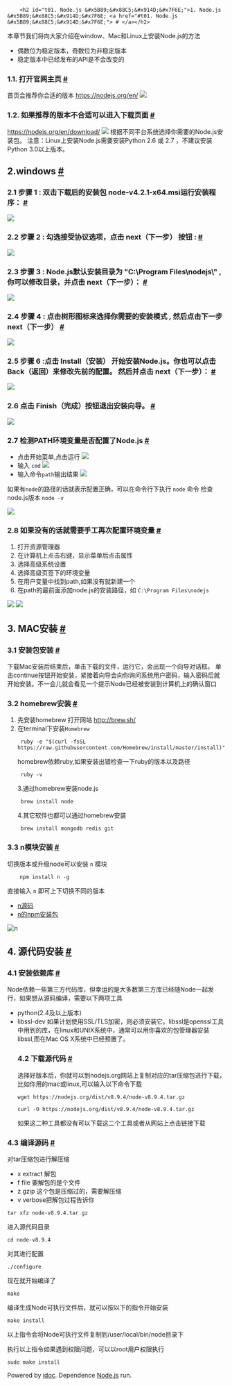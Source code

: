 
        <h2 id="t01. Node.js &#x5B89;&#x88C5;&#x914D;&#x7F6E;">1. Node.js &#x5B89;&#x88C5;&#x914D;&#x7F6E; <a href="#t01. Node.js &#x5B89;&#x88C5;&#x914D;&#x7F6E;"> # </a></h2>
<p>&#x672C;&#x7AE0;&#x8282;&#x6211;&#x4EEC;&#x5C06;&#x5411;&#x5927;&#x5BB6;&#x4ECB;&#x7ECD;&#x5728;window&#x3001;Mac&#x548C;Linux&#x4E0A;&#x5B89;&#x88C5;Node.js&#x7684;&#x65B9;&#x6CD5;</p>
<ul>
<li>&#x5076;&#x6570;&#x4F4D;&#x4E3A;&#x7A33;&#x5B9A;&#x7248;&#x672C;&#xFF0C;&#x5947;&#x6570;&#x4F4D;&#x4E3A;&#x975E;&#x7A33;&#x5B9A;&#x7248;&#x672C;</li>
<li>&#x7A33;&#x5B9A;&#x7248;&#x672C;&#x4E2D;&#x5DF2;&#x7ECF;&#x53D1;&#x5E03;&#x7684;API&#x662F;&#x4E0D;&#x4F1A;&#x6539;&#x53D8;&#x7684;</li>
</ul>
<h3 id="t11.1. &#x6253;&#x5F00;&#x5B98;&#x7F51;&#x4E3B;&#x9875;">1.1. &#x6253;&#x5F00;&#x5B98;&#x7F51;&#x4E3B;&#x9875; <a href="#t11.1. &#x6253;&#x5F00;&#x5B98;&#x7F51;&#x4E3B;&#x9875;"> # </a></h3>
<p>&#x9996;&#x9875;&#x4F1A;&#x63A8;&#x8350;&#x4F60;&#x5408;&#x9002;&#x7684;&#x7248;&#x672C;
<a href="https://nodejs.org/en/">https://nodejs.org/en/</a>
<img src="http://img.zhufengpeixun.cn/download.jpg" class="img-responsive"></p>
<h3 id="t21.2. &#x5982;&#x679C;&#x63A8;&#x8350;&#x7684;&#x7248;&#x672C;&#x4E0D;&#x5408;&#x9002;&#x53EF;&#x4EE5;&#x8FDB;&#x5165;&#x4E0B;&#x8F7D;&#x9875;&#x9762;">1.2. &#x5982;&#x679C;&#x63A8;&#x8350;&#x7684;&#x7248;&#x672C;&#x4E0D;&#x5408;&#x9002;&#x53EF;&#x4EE5;&#x8FDB;&#x5165;&#x4E0B;&#x8F7D;&#x9875;&#x9762; <a href="#t21.2. &#x5982;&#x679C;&#x63A8;&#x8350;&#x7684;&#x7248;&#x672C;&#x4E0D;&#x5408;&#x9002;&#x53EF;&#x4EE5;&#x8FDB;&#x5165;&#x4E0B;&#x8F7D;&#x9875;&#x9762;"> # </a></h3>
<p><a href="https://nodejs.org/en/download/">https://nodejs.org/en/download/</a>
<img src="http://img.zhufengpeixun.cn/downloadlist.jpg" class="img-responsive">
&#x6839;&#x636E;&#x4E0D;&#x540C;&#x5E73;&#x53F0;&#x7CFB;&#x7EDF;&#x9009;&#x62E9;&#x4F60;&#x9700;&#x8981;&#x7684;Node.js&#x5B89;&#x88C5;&#x5305;&#x3002;
&#x6CE8;&#x610F;&#xFF1A;Linux&#x4E0A;&#x5B89;&#x88C5;Node.js&#x9700;&#x8981;&#x5B89;&#x88C5;Python 2.6 &#x6216; 2.7 &#xFF0C;&#x4E0D;&#x5EFA;&#x8BAE;&#x5B89;&#x88C5;Python 3.0&#x4EE5;&#x4E0A;&#x7248;&#x672C;&#x3002;</p>
<h2 id="t32.windows">2.windows <a href="#t32.windows"> # </a></h2>
<h3 id="t42.1 &#x6B65;&#x9AA4; 1 : &#x53CC;&#x51FB;&#x4E0B;&#x8F7D;&#x540E;&#x7684;&#x5B89;&#x88C5;&#x5305; node-v4.2.1-x64.msi&#x8FD0;&#x884C;&#x5B89;&#x88C5;&#x7A0B;&#x5E8F;&#xFF1A;">2.1 &#x6B65;&#x9AA4; 1 : &#x53CC;&#x51FB;&#x4E0B;&#x8F7D;&#x540E;&#x7684;&#x5B89;&#x88C5;&#x5305; node-v4.2.1-x64.msi&#x8FD0;&#x884C;&#x5B89;&#x88C5;&#x7A0B;&#x5E8F;&#xFF1A; <a href="#t42.1 &#x6B65;&#x9AA4; 1 : &#x53CC;&#x51FB;&#x4E0B;&#x8F7D;&#x540E;&#x7684;&#x5B89;&#x88C5;&#x5305; node-v4.2.1-x64.msi&#x8FD0;&#x884C;&#x5B89;&#x88C5;&#x7A0B;&#x5E8F;&#xFF1A;"> # </a></h3>
<p><img src="http://img.zhufengpeixun.cn/install_1.jpg" class="img-responsive"></p>
<h3 id="t52.2 &#x6B65;&#x9AA4; 2 : &#x52FE;&#x9009;&#x63A5;&#x53D7;&#x534F;&#x8BAE;&#x9009;&#x9879;&#xFF0C;&#x70B9;&#x51FB; next&#xFF08;&#x4E0B;&#x4E00;&#x6B65;&#xFF09; &#x6309;&#x94AE; :">2.2 &#x6B65;&#x9AA4; 2 : &#x52FE;&#x9009;&#x63A5;&#x53D7;&#x534F;&#x8BAE;&#x9009;&#x9879;&#xFF0C;&#x70B9;&#x51FB; next&#xFF08;&#x4E0B;&#x4E00;&#x6B65;&#xFF09; &#x6309;&#x94AE; : <a href="#t52.2 &#x6B65;&#x9AA4; 2 : &#x52FE;&#x9009;&#x63A5;&#x53D7;&#x534F;&#x8BAE;&#x9009;&#x9879;&#xFF0C;&#x70B9;&#x51FB; next&#xFF08;&#x4E0B;&#x4E00;&#x6B65;&#xFF09; &#x6309;&#x94AE; :"> # </a></h3>
<p><img src="http://img.zhufengpeixun.cn/install_2.jpg" class="img-responsive"></p>
<h3 id="t62.3 &#x6B65;&#x9AA4; 3 : Node.js&#x9ED8;&#x8BA4;&#x5B89;&#x88C5;&#x76EE;&#x5F55;&#x4E3A; &quot;C:\Program Files\nodejs\&quot; , &#x4F60;&#x53EF;&#x4EE5;&#x4FEE;&#x6539;&#x76EE;&#x5F55;&#xFF0C;&#x5E76;&#x70B9;&#x51FB; next&#xFF08;&#x4E0B;&#x4E00;&#x6B65;&#xFF09;&#xFF1A;">2.3 &#x6B65;&#x9AA4; 3 : Node.js&#x9ED8;&#x8BA4;&#x5B89;&#x88C5;&#x76EE;&#x5F55;&#x4E3A; &quot;C:\Program Files\nodejs\&quot; , &#x4F60;&#x53EF;&#x4EE5;&#x4FEE;&#x6539;&#x76EE;&#x5F55;&#xFF0C;&#x5E76;&#x70B9;&#x51FB; next&#xFF08;&#x4E0B;&#x4E00;&#x6B65;&#xFF09;&#xFF1A; <a href="#t62.3 &#x6B65;&#x9AA4; 3 : Node.js&#x9ED8;&#x8BA4;&#x5B89;&#x88C5;&#x76EE;&#x5F55;&#x4E3A; " c:\program="" files\nodejs\"="" ,="" 你可以修改目录，并点击="" next（下一步）："=""> # </a></h3>
<p><img src="http://img.zhufengpeixun.cn/install3.jpg" class="img-responsive"></p>
<h3 id="t72.4 &#x6B65;&#x9AA4; 4 : &#x70B9;&#x51FB;&#x6811;&#x5F62;&#x56FE;&#x6807;&#x6765;&#x9009;&#x62E9;&#x4F60;&#x9700;&#x8981;&#x7684;&#x5B89;&#x88C5;&#x6A21;&#x5F0F; , &#x7136;&#x540E;&#x70B9;&#x51FB;&#x4E0B;&#x4E00;&#x6B65; next&#xFF08;&#x4E0B;&#x4E00;&#x6B65;&#xFF09;">2.4 &#x6B65;&#x9AA4; 4 : &#x70B9;&#x51FB;&#x6811;&#x5F62;&#x56FE;&#x6807;&#x6765;&#x9009;&#x62E9;&#x4F60;&#x9700;&#x8981;&#x7684;&#x5B89;&#x88C5;&#x6A21;&#x5F0F; , &#x7136;&#x540E;&#x70B9;&#x51FB;&#x4E0B;&#x4E00;&#x6B65; next&#xFF08;&#x4E0B;&#x4E00;&#x6B65;&#xFF09; <a href="#t72.4 &#x6B65;&#x9AA4; 4 : &#x70B9;&#x51FB;&#x6811;&#x5F62;&#x56FE;&#x6807;&#x6765;&#x9009;&#x62E9;&#x4F60;&#x9700;&#x8981;&#x7684;&#x5B89;&#x88C5;&#x6A21;&#x5F0F; , &#x7136;&#x540E;&#x70B9;&#x51FB;&#x4E0B;&#x4E00;&#x6B65; next&#xFF08;&#x4E0B;&#x4E00;&#x6B65;&#xFF09;"> # </a></h3>
<p><img src="http://img.zhufengpeixun.cn/install4.jpg" class="img-responsive"></p>
<h3 id="t82.5 &#x6B65;&#x9AA4; 6 :&#x70B9;&#x51FB; Install&#xFF08;&#x5B89;&#x88C5;&#xFF09; &#x5F00;&#x59CB;&#x5B89;&#x88C5;Node.js&#x3002;&#x4F60;&#x4E5F;&#x53EF;&#x4EE5;&#x70B9;&#x51FB; Back&#xFF08;&#x8FD4;&#x56DE;&#xFF09;&#x6765;&#x4FEE;&#x6539;&#x5148;&#x524D;&#x7684;&#x914D;&#x7F6E;&#x3002; &#x7136;&#x540E;&#x5E76;&#x70B9;&#x51FB; next&#xFF08;&#x4E0B;&#x4E00;&#x6B65;&#xFF09;&#xFF1A;">2.5 &#x6B65;&#x9AA4; 6 :&#x70B9;&#x51FB; Install&#xFF08;&#x5B89;&#x88C5;&#xFF09; &#x5F00;&#x59CB;&#x5B89;&#x88C5;Node.js&#x3002;&#x4F60;&#x4E5F;&#x53EF;&#x4EE5;&#x70B9;&#x51FB; Back&#xFF08;&#x8FD4;&#x56DE;&#xFF09;&#x6765;&#x4FEE;&#x6539;&#x5148;&#x524D;&#x7684;&#x914D;&#x7F6E;&#x3002; &#x7136;&#x540E;&#x5E76;&#x70B9;&#x51FB; next&#xFF08;&#x4E0B;&#x4E00;&#x6B65;&#xFF09;&#xFF1A; <a href="#t82.5 &#x6B65;&#x9AA4; 6 :&#x70B9;&#x51FB; Install&#xFF08;&#x5B89;&#x88C5;&#xFF09; &#x5F00;&#x59CB;&#x5B89;&#x88C5;Node.js&#x3002;&#x4F60;&#x4E5F;&#x53EF;&#x4EE5;&#x70B9;&#x51FB; Back&#xFF08;&#x8FD4;&#x56DE;&#xFF09;&#x6765;&#x4FEE;&#x6539;&#x5148;&#x524D;&#x7684;&#x914D;&#x7F6E;&#x3002; &#x7136;&#x540E;&#x5E76;&#x70B9;&#x51FB; next&#xFF08;&#x4E0B;&#x4E00;&#x6B65;&#xFF09;&#xFF1A;"> # </a></h3>
<p><img src="http://img.zhufengpeixun.cn/install5.jpg" class="img-responsive"></p>
<h3 id="t92.6 &#x70B9;&#x51FB; Finish&#xFF08;&#x5B8C;&#x6210;&#xFF09;&#x6309;&#x94AE;&#x9000;&#x51FA;&#x5B89;&#x88C5;&#x5411;&#x5BFC;&#x3002;">2.6 &#x70B9;&#x51FB; Finish&#xFF08;&#x5B8C;&#x6210;&#xFF09;&#x6309;&#x94AE;&#x9000;&#x51FA;&#x5B89;&#x88C5;&#x5411;&#x5BFC;&#x3002; <a href="#t92.6 &#x70B9;&#x51FB; Finish&#xFF08;&#x5B8C;&#x6210;&#xFF09;&#x6309;&#x94AE;&#x9000;&#x51FA;&#x5B89;&#x88C5;&#x5411;&#x5BFC;&#x3002;"> # </a></h3>
<p><img src="http://img.zhufengpeixun.cn/install6.jpg" class="img-responsive"></p>
<h3 id="t102.7 &#x68C0;&#x6D4B;PATH&#x73AF;&#x5883;&#x53D8;&#x91CF;&#x662F;&#x5426;&#x914D;&#x7F6E;&#x4E86;Node.js">2.7 &#x68C0;&#x6D4B;PATH&#x73AF;&#x5883;&#x53D8;&#x91CF;&#x662F;&#x5426;&#x914D;&#x7F6E;&#x4E86;Node.js <a href="#t102.7 &#x68C0;&#x6D4B;PATH&#x73AF;&#x5883;&#x53D8;&#x91CF;&#x662F;&#x5426;&#x914D;&#x7F6E;&#x4E86;Node.js"> # </a></h3>
<ul>
<li>&#x70B9;&#x51FB;&#x5F00;&#x59CB;&#x83DC;&#x5355;,&#x70B9;&#x51FB;&#x8FD0;&#x884C;
<img src="http://img.zhufengpeixun.cn/run1.jpg" class="img-responsive"></li>
<li>&#x8F93;&#x5165; <code>cmd</code>
<img src="http://img.zhufengpeixun.cn/run2.jpg" class="img-responsive"></li>
<li>&#x8F93;&#x5165;&#x547D;&#x4EE4;<code>path</code>&#x8F93;&#x51FA;&#x7ED3;&#x679C;
<img src="http://img.zhufengpeixun.cn/run3.jpg" class="img-responsive"></li>
</ul>
<p>&#x5982;&#x679C;&#x6709;<code>node</code>&#x7684;&#x8DEF;&#x5F84;&#x7684;&#x8BDD;&#x5C31;&#x8868;&#x793A;&#x914D;&#x7F6E;&#x6B63;&#x786E;&#xFF0C;&#x53EF;&#x4EE5;&#x5728;&#x547D;&#x4EE4;&#x884C;&#x4E0B;&#x6267;&#x884C; <code>node</code> &#x547D;&#x4EE4;
&#x68C0;&#x67E5;node.js&#x7248;&#x672C;  <code>node -v</code></p>
<p><img src="http://img.zhufengpeixun.cn/node&#x7248;&#x672C;.jpg" class="img-responsive"></p>
<h3 id="t112.8 &#x5982;&#x679C;&#x6CA1;&#x6709;&#x7684;&#x8BDD;&#x5C31;&#x9700;&#x8981;&#x624B;&#x5DE5;&#x518D;&#x6B21;&#x914D;&#x7F6E;&#x73AF;&#x5883;&#x53D8;&#x91CF;">2.8 &#x5982;&#x679C;&#x6CA1;&#x6709;&#x7684;&#x8BDD;&#x5C31;&#x9700;&#x8981;&#x624B;&#x5DE5;&#x518D;&#x6B21;&#x914D;&#x7F6E;&#x73AF;&#x5883;&#x53D8;&#x91CF; <a href="#t112.8 &#x5982;&#x679C;&#x6CA1;&#x6709;&#x7684;&#x8BDD;&#x5C31;&#x9700;&#x8981;&#x624B;&#x5DE5;&#x518D;&#x6B21;&#x914D;&#x7F6E;&#x73AF;&#x5883;&#x53D8;&#x91CF;"> # </a></h3>
<ol>
<li>&#x6253;&#x5F00;&#x8D44;&#x6E90;&#x7BA1;&#x7406;&#x5668;</li>
<li>&#x5728;&#x8BA1;&#x7B97;&#x673A;&#x4E0A;&#x70B9;&#x51FB;&#x53F3;&#x952E;&#xFF0C;&#x663E;&#x793A;&#x83DC;&#x5355;&#x540E;&#x70B9;&#x51FB;&#x5C5E;&#x6027;</li>
<li>&#x9009;&#x62E9;&#x9AD8;&#x7EA7;&#x7CFB;&#x7EDF;&#x8BBE;&#x7F6E;</li>
<li>&#x9009;&#x62E9;&#x9AD8;&#x7EA7;&#x9875;&#x7B7E;&#x4E0B;&#x7684;&#x73AF;&#x5883;&#x53D8;&#x91CF;</li>
<li>&#x5728;&#x7528;&#x6237;&#x53D8;&#x91CF;&#x4E2D;&#x627E;&#x5230;path,&#x5982;&#x679C;&#x6CA1;&#x6709;&#x5C31;&#x65B0;&#x5EFA;&#x4E00;&#x4E2A;</li>
<li>&#x5728;path&#x7684;&#x6700;&#x524D;&#x9762;&#x6DFB;&#x52A0;node.js&#x7684;&#x5B89;&#x88C5;&#x8DEF;&#x5F84;&#xFF0C;&#x5982; <code>C:\Program Files\nodejs</code></li>
</ol>
<p><img src="http://img.zhufengpeixun.cn/run4.jpg" class="img-responsive">
<img src="http://img.zhufengpeixun.cn/run5.jpg" class="img-responsive"></p>
<h2 id="t123. MAC&#x5B89;&#x88C5;">3. MAC&#x5B89;&#x88C5; <a href="#t123. MAC&#x5B89;&#x88C5;"> # </a></h2>
<h3 id="t133.1 &#x5B89;&#x88C5;&#x5305;&#x5B89;&#x88C5;">3.1 &#x5B89;&#x88C5;&#x5305;&#x5B89;&#x88C5; <a href="#t133.1 &#x5B89;&#x88C5;&#x5305;&#x5B89;&#x88C5;"> # </a></h3>
<p>&#x4E0B;&#x8F7D;Mac&#x5B89;&#x88C5;&#x540E;&#x7ED3;&#x675F;&#x540E;&#xFF0C;&#x5355;&#x51FB;&#x4E0B;&#x8F7D;&#x7684;&#x6587;&#x4EF6;&#xFF0C;&#x8FD0;&#x884C;&#x5B83;&#xFF0C;&#x4F1A;&#x51FA;&#x73B0;&#x4E00;&#x4E2A;&#x5411;&#x5BFC;&#x5BF9;&#x8BDD;&#x6846;&#x3002;
&#x5355;&#x51FB;continue&#x6309;&#x94AE;&#x5F00;&#x59CB;&#x5B89;&#x88C5;&#xFF0C;&#x7D27;&#x63A5;&#x7740;&#x5411;&#x5BFC;&#x4F1A;&#x5411;&#x4F60;&#x8BE2;&#x95EE;&#x7CFB;&#x7EDF;&#x7528;&#x6237;&#x5BC6;&#x7801;&#xFF0C;&#x8F93;&#x5165;&#x5BC6;&#x7801;&#x540E;&#x5C31;&#x5F00;&#x59CB;&#x5B89;&#x88C5;&#x3002;&#x4E0D;&#x4E00;&#x4F1A;&#x513F;&#x5C31;&#x4F1A;&#x770B;&#x89C1;&#x4E00;&#x4E2A;&#x63D0;&#x793A;Node&#x5DF2;&#x7ECF;&#x88AB;&#x5B89;&#x88C5;&#x5230;&#x8BA1;&#x7B97;&#x673A;&#x4E0A;&#x7684;&#x786E;&#x8BA4;&#x7A97;&#x53E3;</p>
<h3 id="t143.2 homebrew&#x5B89;&#x88C5;">3.2 homebrew&#x5B89;&#x88C5; <a href="#t143.2 homebrew&#x5B89;&#x88C5;"> # </a></h3>
<ol>
<li>&#x5148;&#x5B89;&#x88C5;homebrew
&#x6253;&#x5F00;&#x7F51;&#x7AD9;
 <a href="http://brew.sh/">http://brew.sh/</a></li>
<li>&#x5728;terminal&#x4E0B;&#x5B89;&#x88C5;<code>Homebrew</code><pre><code> ruby -e &quot;$(curl -fsSL https://raw.githubusercontent.com/Homebrew/install/master/install)&quot;
</code></pre>homebrew&#x4F9D;&#x8D56;ruby,&#x5982;&#x679C;&#x5B89;&#x88C5;&#x51FA;&#x9519;&#x68C0;&#x67E5;&#x4E00;&#x4E0B;ruby&#x7684;&#x7248;&#x672C;&#x4EE5;&#x53CA;&#x8DEF;&#x5F84;<pre><code> ruby -v
</code></pre>3.&#x901A;&#x8FC7;homebrew&#x5B89;&#x88C5;node.js<pre><code> brew install node
</code></pre>4.&#x5176;&#x5B83;&#x8F6F;&#x4EF6;&#x4E5F;&#x90FD;&#x53EF;&#x4EE5;&#x901A;&#x8FC7;homebrew&#x5B89;&#x88C5;<pre><code> brew install mongodb redis git
</code></pre></li>
</ol>
<h3 id="t153.3 n&#x6A21;&#x5757;&#x5B89;&#x88C5;">3.3 n&#x6A21;&#x5757;&#x5B89;&#x88C5; <a href="#t153.3 n&#x6A21;&#x5757;&#x5B89;&#x88C5;"> # </a></h3>
<p>&#x5207;&#x6362;&#x7248;&#x672C;&#x6216;&#x5347;&#x7EA7;node&#x53EF;&#x4EE5;&#x5B89;&#x88C5; <code>n</code> &#x6A21;&#x5757;</p>
<pre><code>    npm install n -g
</code></pre><p>&#x76F4;&#x63A5;&#x8F93;&#x5165; <code>n</code> &#x5373;&#x53EF;&#x4E0A;&#x4E0B;&#x5207;&#x6362;&#x4E0D;&#x540C;&#x7684;&#x7248;&#x672C;</p>
<ul>
<li><a href="https://github.com/tj/n">n&#x6E90;&#x7801;</a></li>
<li><a href="https://www.npmjs.com/package/n">n&#x7684;npm&#x5B89;&#x88C5;&#x5305;</a></li>
</ul>
<p><img src="http://nimit.io/images/n/n.gif" alt="n"></p>
<h2 id="t164. &#x6E90;&#x4EE3;&#x7801;&#x5B89;&#x88C5;">4. &#x6E90;&#x4EE3;&#x7801;&#x5B89;&#x88C5; <a href="#t164. &#x6E90;&#x4EE3;&#x7801;&#x5B89;&#x88C5;"> # </a></h2>
<h3 id="t174.1 &#x5B89;&#x88C5;&#x4F9D;&#x8D56;&#x5E93;">4.1 &#x5B89;&#x88C5;&#x4F9D;&#x8D56;&#x5E93; <a href="#t174.1 &#x5B89;&#x88C5;&#x4F9D;&#x8D56;&#x5E93;"> # </a></h3>
<p>Node&#x4F9D;&#x8D56;&#x4E00;&#x4E9B;&#x7B2C;&#x4E09;&#x65B9;&#x4EE3;&#x7801;&#x5E93;&#xFF0C;&#x4F46;&#x5E78;&#x8FD0;&#x7684;&#x662F;&#x5927;&#x591A;&#x6570;&#x7B2C;&#x4E09;&#x65B9;&#x5E93;&#x5DF2;&#x7ECF;&#x968F;Node&#x4E00;&#x8D77;&#x53D1;&#x884C;&#xFF0C;&#x5982;&#x679C;&#x60F3;&#x4ECE;&#x6E90;&#x7801;&#x7F16;&#x8BD1;&#xFF0C;&#x9700;&#x8981;&#x4EE5;&#x4E0B;&#x4E24;&#x9879;&#x5DE5;&#x5177;</p>
<ul>
<li>python(2.4&#x53CA;&#x4EE5;&#x4E0A;&#x7248;&#x672C;)</li>
<li>libssl-dev &#x5982;&#x679C;&#x8BA1;&#x5212;&#x4F7F;&#x7528;SSL/TLS&#x52A0;&#x5BC6;&#xFF0C;&#x5219;&#x5FC5;&#x987B;&#x5B89;&#x88C5;&#x5B83;&#x3002;libssl&#x662F;openssl&#x5DE5;&#x5177;&#x4E2D;&#x7528;&#x5230;&#x7684;&#x5E93;&#xFF0C;&#x5728;linux&#x548C;UNIX&#x7CFB;&#x7EDF;&#x4E2D;&#xFF0C;&#x901A;&#x5E38;&#x53EF;&#x4EE5;&#x7528;&#x4F60;&#x559C;&#x6B22;&#x7684;&#x5305;&#x7BA1;&#x7406;&#x5668;&#x5B89;&#x88C5;libssl,&#x800C;&#x5728;Mac OS X&#x7CFB;&#x7EDF;&#x4E2D;&#x5DF2;&#x7ECF;&#x9884;&#x7F6E;&#x4E86;&#x3002;<h3 id="t184.2 &#x4E0B;&#x8F7D;&#x6E90;&#x4EE3;&#x7801;">4.2 &#x4E0B;&#x8F7D;&#x6E90;&#x4EE3;&#x7801; <a href="#t184.2 &#x4E0B;&#x8F7D;&#x6E90;&#x4EE3;&#x7801;"> # </a></h3>
&#x9009;&#x62E9;&#x597D;&#x7248;&#x672C;&#x540E;&#xFF0C;&#x4F60;&#x5C31;&#x53EF;&#x4EE5;&#x5230;nodejs.org&#x7F51;&#x7AD9;&#x4E0A;&#x590D;&#x5236;&#x5BF9;&#x5E94;&#x7684;tar&#x538B;&#x7F29;&#x5305;&#x8FDB;&#x884C;&#x4E0B;&#x8F7D;&#xFF0C;&#x6BD4;&#x5982;&#x4F60;&#x7528;&#x7684;mac&#x6216;linux,&#x53EF;&#x4EE5;&#x8F93;&#x5165;&#x4EE5;&#x4E0B;&#x547D;&#x4EE4;&#x4E0B;&#x8F7D;<pre><code>wget https://nodejs.org/dist/v8.9.4/node-v8.9.4.tar.gz
</code></pre><pre><code>curl -O https://nodejs.org/dist/v8.9.4/node-v8.9.4.tar.gz
</code></pre>&#x5982;&#x679C;&#x8FD9;&#x4E8C;&#x79CD;&#x5DE5;&#x5177;&#x90FD;&#x6CA1;&#x6709;&#x53EF;&#x4EE5;&#x4E0B;&#x8F7D;&#x8FD9;&#x4E8C;&#x4E2A;&#x5DE5;&#x5177;&#x6216;&#x8005;&#x4ECE;&#x7F51;&#x7AD9;&#x4E0A;&#x70B9;&#x51FB;&#x94FE;&#x63A5;&#x4E0B;&#x8F7D;</li>
</ul>
<h3 id="t194.3 &#x7F16;&#x8BD1;&#x6E90;&#x7801;">4.3 &#x7F16;&#x8BD1;&#x6E90;&#x7801; <a href="#t194.3 &#x7F16;&#x8BD1;&#x6E90;&#x7801;"> # </a></h3>
<p>&#x5BF9;tar&#x538B;&#x7F29;&#x5305;&#x8FDB;&#x884C;&#x89E3;&#x538B;&#x7F29;</p>
<ul>
<li>x extract &#x89E3;&#x5305;</li>
<li>f file &#x8981;&#x89E3;&#x5305;&#x7684;&#x662F;&#x4E2A;&#x6587;&#x4EF6;</li>
<li>z gzip &#x8FD9;&#x4E2A;&#x5305;&#x662F;&#x538B;&#x7F29;&#x8FC7;&#x7684;&#xFF0C;&#x9700;&#x8981;&#x89E3;&#x538B;&#x7F29;</li>
<li>v verbose&#x628A;&#x89E3;&#x5305;&#x8FC7;&#x7A0B;&#x544A;&#x8BC9;&#x4F60;</li>
</ul>
<pre><code>tar xfz node-v8.9.4.tar.gz
</code></pre><p>&#x8FDB;&#x5165;&#x6E90;&#x4EE3;&#x7801;&#x76EE;&#x5F55;</p>
<pre><code>cd node-v8.9.4
</code></pre><p>&#x5BF9;&#x5176;&#x8FDB;&#x884C;&#x914D;&#x7F6E;</p>
<pre><code>./configure
</code></pre><p>&#x73B0;&#x5728;&#x5C31;&#x5F00;&#x59CB;&#x7F16;&#x8BD1;&#x4E86;</p>
<pre><code>make
</code></pre><p>&#x7F16;&#x8BD1;&#x751F;&#x6210;Node&#x53EF;&#x6267;&#x884C;&#x6587;&#x4EF6;&#x540E;&#xFF0C;&#x5C31;&#x53EF;&#x4EE5;&#x6309;&#x4EE5;&#x4E0B;&#x7684;&#x6307;&#x4EE4;&#x5F00;&#x59CB;&#x5B89;&#x88C5;</p>
<pre><code>make install
</code></pre><p>&#x4EE5;&#x4E0A;&#x6307;&#x4EE4;&#x4F1A;&#x5C06;Node&#x53EF;&#x6267;&#x884C;&#x6587;&#x4EF6;&#x590D;&#x5236;&#x5230;/user/local/bin/node&#x76EE;&#x5F55;&#x4E0B;</p>
<p>&#x6267;&#x884C;&#x4EE5;&#x4E0A;&#x6307;&#x4EE4;&#x5982;&#x679C;&#x9047;&#x5230;&#x6743;&#x9650;&#x95EE;&#x9898;&#xFF0C;&#x53EF;&#x4EE5;&#x4EE5;root&#x7528;&#x6237;&#x6743;&#x9650;&#x6267;&#x884C;</p>
<pre><code>sudo make install
</code></pre>
        <div class="copyright">Powered by <a href="https://github.com/jaywcjlove/idoc" target="_blank">idoc</a>. Dependence <a href="https://nodejs.org">Node.js</a> run.</div>
    